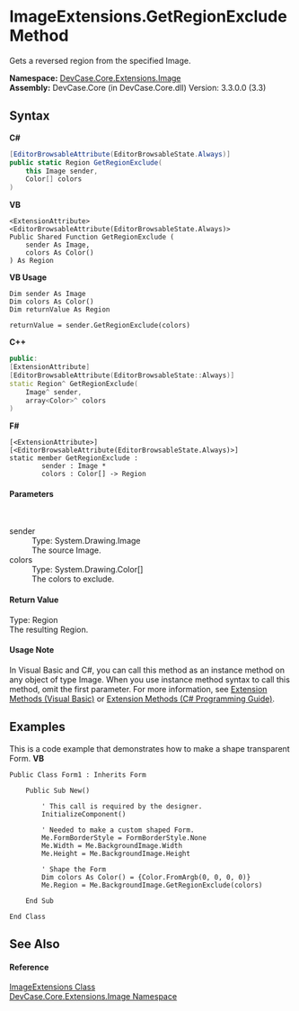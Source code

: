 # ImageExtensions.GetRegionExclude Method 
 

Gets a reversed region from the specified Image.

**Namespace:**&nbsp;<a href="N_DevCase_Core_Extensions_Image">DevCase.Core.Extensions.Image</a><br />**Assembly:**&nbsp;DevCase.Core (in DevCase.Core.dll) Version: 3.3.0.0 (3.3)

## Syntax

**C#**<br />
``` C#
[EditorBrowsableAttribute(EditorBrowsableState.Always)]
public static Region GetRegionExclude(
	this Image sender,
	Color[] colors
)
```

**VB**<br />
``` VB
<ExtensionAttribute>
<EditorBrowsableAttribute(EditorBrowsableState.Always)>
Public Shared Function GetRegionExclude ( 
	sender As Image,
	colors As Color()
) As Region
```

**VB Usage**<br />
``` VB Usage
Dim sender As Image
Dim colors As Color()
Dim returnValue As Region

returnValue = sender.GetRegionExclude(colors)
```

**C++**<br />
``` C++
public:
[ExtensionAttribute]
[EditorBrowsableAttribute(EditorBrowsableState::Always)]
static Region^ GetRegionExclude(
	Image^ sender, 
	array<Color>^ colors
)
```

**F#**<br />
``` F#
[<ExtensionAttribute>]
[<EditorBrowsableAttribute(EditorBrowsableState.Always)>]
static member GetRegionExclude : 
        sender : Image * 
        colors : Color[] -> Region 

```


#### Parameters
&nbsp;<dl><dt>sender</dt><dd>Type: System.Drawing.Image<br />The source Image.</dd><dt>colors</dt><dd>Type: System.Drawing.Color[]<br />The colors to exclude.</dd></dl>

#### Return Value
Type: Region<br />The resulting Region.

#### Usage Note
In Visual Basic and C#, you can call this method as an instance method on any object of type Image. When you use instance method syntax to call this method, omit the first parameter. For more information, see <a href="https://docs.microsoft.com/dotnet/visual-basic/programming-guide/language-features/procedures/extension-methods">Extension Methods (Visual Basic)</a> or <a href="https://docs.microsoft.com/dotnet/csharp/programming-guide/classes-and-structs/extension-methods">Extension Methods (C# Programming Guide)</a>.

## Examples
This is a code example that demonstrates how to make a shape transparent Form. 
**VB**<br />
``` VB
Public Class Form1 : Inherits Form

    Public Sub New()

        ' This call is required by the designer.
        InitializeComponent()

        ' Needed to make a custom shaped Form.
        Me.FormBorderStyle = FormBorderStyle.None
        Me.Width = Me.BackgroundImage.Width
        Me.Height = Me.BackgroundImage.Height

        ' Shape the Form
        Dim colors As Color() = {Color.FromArgb(0, 0, 0, 0)}
        Me.Region = Me.BackgroundImage.GetRegionExclude(colors)

    End Sub

End Class
```


## See Also


#### Reference
<a href="T_DevCase_Core_Extensions_Image_ImageExtensions">ImageExtensions Class</a><br /><a href="N_DevCase_Core_Extensions_Image">DevCase.Core.Extensions.Image Namespace</a><br />